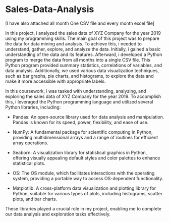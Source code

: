# Sales-Data-Analysis
[I have also attached all month One CSV file and every month excel file]

In this project, i analyzed the sales data of XYZ Company for the year 2019 using my programming skills. The main goal of this project was to prepare the data for data mining and analysis. To achieve this, i needed to understand, gather, explore, and analyze the data. Initially, i gained a basic understanding of the data and its features. Afterward, i developed a Python program to merge the data from all months into a single CSV file. This Python program provided summary statistics, correlations of variables, and data analysis. Additionally, we used various data visualization techniques, such as bar graphs, pie charts, and histograms, to explore the data and make it more accessible with appropriate labels.

In this coursework, i was tasked with understanding, analyzing, and exploring the sales data of XYZ Company for the year 2019. To accomplish this, i leveraged the Python programming language and utilized several Python libraries, including:

- Pandas: An open-source library used for data analysis and manipulation. Pandas is known for its speed, power, flexibility, and ease of use.
  
- NumPy: A fundamental package for scientific computing in Python, providing multidimensional arrays and a range of routines for efficient array operations.
  
- Seaborn: A visualization library for statistical graphics in Python, offering visually appealing default styles and color palettes to enhance statistical plots.
  
- OS: The OS module, which facilitates interactions with the operating system, providing a portable way to access OS-dependent functionality.
  
- Matplotlib: A cross-platform data visualization and plotting library for Python, suitable for various types of plots, including histograms, scatter plots, and bar charts.

These libraries played a crucial role in my project, enabling me to complete our data analysis and exploration tasks effectively.
